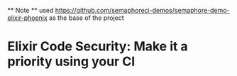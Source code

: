 ** Note ** used https://github.com/semaphoreci-demos/semaphore-demo-elixir-phoenix as the base of the project

# Elixir Code Security: Make it a priority using your CI
